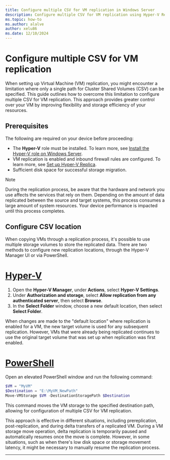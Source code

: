 ```yaml
---
title: Configure multiple CSV for VM replication in Windows Server
description: Configure multiple CSV for VM replication using Hyper-V Replica to increase scalability and fault tolerance in Windows Server.
ms.topic: how-to
ms.author: alalve
author: xelu86
ms.date: 12/10/2024
---
```


# Configure multiple CSV for VM replication

When setting up Virtual Machine (VM) replication, you might encounter a limitation where only a single path for Cluster Shared Volumes (CSV) can be specified. This guide outlines how to overcome this limitation to configure multiple CSV for VM replication. This approach provides greater control over your VM by improving flexibility and storage efficiency of your resources.

## Prerequisites

The following are required on your device before proceeding:

- The **Hyper-V** role must be installed. To learn more, see [Install the Hyper-V role on Windows Server](/windows-server/virtualization/hyper-v/get-started/install-the-hyper-v-role-on-windows-server).
- VM replication is enabled and inbound firewall rules are configured. To learn more, see [Set up Hyper-V Replica](/windows-server/virtualization/hyper-v/manage/set-up-hyper-v-replica).
- Sufficient disk space for successful storage migration.

> [!NOTE]
> During the replication process, be aware that the hardware and network you use affects the services that rely on them. Depending on the amount of data replicated between the source and target systems, this process consumes a large amount of system resources. Your device performance is impacted until this process completes.

## Configure CSV location

When copying VMs through a replication process, it's possible to use multiple storage volumes to store the replicated data. There are two methods to configure new replication locations, through the Hyper-V Manager UI or via PowerShell.

# [Hyper-V](#tab/hyperv)

1. Open the **Hyper-V Manager**, under **Actions**, select **Hyper-V Settings**.
1. Under **Authorization and storage**, select **Allow replication from any authenticated server**, then select **Browse**.
1. In the **Select Folder** window, choose a new default location, then select **Select Folder**.

When changes are made to the "default location" where replication is enabled for a VM, the new target volume is used for any subsequent replication. However, VMs that were already being replicated continues to use the original target volume that was set up when replication was first enabled.

# [PowerShell](#tab/powershell)

Open an elevated PowerShell window and run the following command:

```powershell
$VM = "MyVM"
$Destination = "E:\MyVM_NewPath"
Move-VMStorage $VM -DestinationStoragePath $Destination
```

This command moves the VM storage to the specified destination path, allowing for configuration of multiple CSV for VM replication.

This approach is effective in different situations, including prereplication, post-replication, and during delta transfers of a replicated VM. During a VM storage move operation, delta replication is temporarily paused and automatically resumes once the move is complete. However, in some situations, such as when there's low disk space or storage movement latency, it might be necessary to manually resume the replication process.

---
